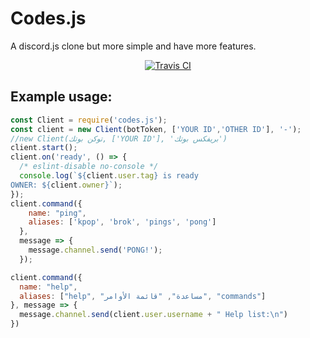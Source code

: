 # Codes.js
A discord.js clone but more simple and have more features.
<div align="center">
<p>
<a href="https://travis-ci.org/codes-server/codes.js"> <img src="https://travis-ci.org/codes-server/codes.js.svg?branch=master" alt="Travis CI" /></a>
</p>
</div>

## Example usage:
```js
const Client = require('codes.js');
const client = new Client(botToken, ['YOUR ID','OTHER ID'], '-');
//new Client(توكن بوتك, ['YOUR ID'], 'بريفكس بوتك')
client.start();
client.on('ready', () => {
  /* eslint-disable no-console */
  console.log(`${client.user.tag} is ready
OWNER: ${client.owner}`);
});
client.command({
    name: "ping",
    aliases: ['kpop', 'brok', 'pings', 'pong']
  },
  message => {
    message.channel.send('PONG!');
  });

client.command({
  name: "help",
  aliases: ["help", "مساعدة", "قائمة الأوامر", "commands"]
}, message => {
  message.channel.send(client.user.username + " Help list:\n")
})
